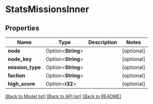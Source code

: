 # StatsMissionsInner

## Properties

Name | Type | Description | Notes
------------ | ------------- | ------------- | -------------
**node** | Option<**String**> |  | [optional]
**node_key** | Option<**String**> |  | [optional]
**mission_type** | Option<**String**> |  | [optional]
**faction** | Option<**String**> |  | [optional]
**high_score** | Option<**i32**> |  | [optional]

[[Back to Model list]](../README.md#documentation-for-models) [[Back to API list]](../README.md#documentation-for-api-endpoints) [[Back to README]](../README.md)


